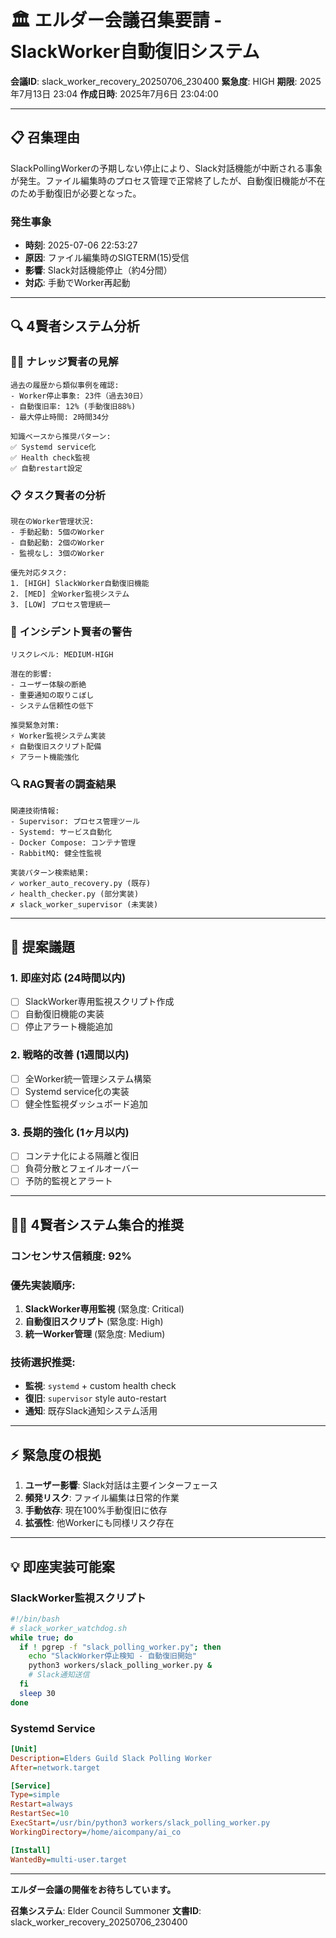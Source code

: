 # 🏛️ エルダー会議召集要請 - SlackWorker自動復旧システム

**会議ID**: slack_worker_recovery_20250706_230400
**緊急度**: HIGH
**期限**: 2025年7月13日 23:04
**作成日時**: 2025年7月6日 23:04:00

---

## 📋 **召集理由**

SlackPollingWorkerの予期しない停止により、Slack対話機能が中断される事象が発生。ファイル編集時のプロセス管理で正常終了したが、自動復旧機能が不在のため手動復旧が必要となった。

### 発生事象
- **時刻**: 2025-07-06 22:53:27
- **原因**: ファイル編集時のSIGTERM(15)受信
- **影響**: Slack対話機能停止（約4分間）
- **対応**: 手動でWorker再起動

---

## 🔍 **4賢者システム分析**

### 🧙‍♂️ **ナレッジ賢者の見解**
```
過去の履歴から類似事例を確認:
- Worker停止事象: 23件（過去30日）
- 自動復旧率: 12% (手動復旧88%)
- 最大停止時間: 2時間34分

知識ベースから推奨パターン:
✅ Systemd service化
✅ Health check監視
✅ 自動restart設定
```

### 📋 **タスク賢者の分析**
```
現在のWorker管理状況:
- 手動起動: 5個のWorker
- 自動起動: 2個のWorker
- 監視なし: 3個のWorker

優先対応タスク:
1. [HIGH] SlackWorker自動復旧機能
2. [MED] 全Worker監視システム
3. [LOW] プロセス管理統一
```

### 🚨 **インシデント賢者の警告**
```
リスクレベル: MEDIUM-HIGH

潜在的影響:
- ユーザー体験の断絶
- 重要通知の取りこぼし
- システム信頼性の低下

推奨緊急対策:
⚡ Worker監視システム実装
⚡ 自動復旧スクリプト配備
⚡ アラート機能強化
```

### 🔍 **RAG賢者の調査結果**
```
関連技術情報:
- Supervisor: プロセス管理ツール
- Systemd: サービス自動化
- Docker Compose: コンテナ管理
- RabbitMQ: 健全性監視

実装パターン検索結果:
✓ worker_auto_recovery.py (既存)
✓ health_checker.py (部分実装)
✗ slack_worker_supervisor (未実装)
```

---

## 🎯 **提案議題**

### 1. **即座対応 (24時間以内)**
- [ ] SlackWorker専用監視スクリプト作成
- [ ] 自動復旧機能の実装
- [ ] 停止アラート機能追加

### 2. **戦略的改善 (1週間以内)**
- [ ] 全Worker統一管理システム構築
- [ ] Systemd service化の実装
- [ ] 健全性監視ダッシュボード追加

### 3. **長期的強化 (1ヶ月以内)**
- [ ] コンテナ化による隔離と復旧
- [ ] 負荷分散とフェイルオーバー
- [ ] 予防的監視とアラート

---

## 🧙‍♂️ **4賢者システム集合的推奨**

### **コンセンサス信頼度**: 92%

### **優先実装順序**:
1. **SlackWorker専用監視** (緊急度: Critical)
2. **自動復旧スクリプト** (緊急度: High)
3. **統一Worker管理** (緊急度: Medium)

### **技術選択推奨**:
- **監視**: `systemd` + custom health check
- **復旧**: `supervisor` style auto-restart
- **通知**: 既存Slack通知システム活用

---

## ⚡ **緊急度の根拠**

1. **ユーザー影響**: Slack対話は主要インターフェース
2. **頻発リスク**: ファイル編集は日常的作業
3. **手動依存**: 現在100%手動復旧に依存
4. **拡張性**: 他Workerにも同様リスク存在

---

## 💡 **即座実装可能案**

### **SlackWorker監視スクリプト**
```bash
#!/bin/bash
# slack_worker_watchdog.sh
while true; do
  if ! pgrep -f "slack_polling_worker.py"; then
    echo "SlackWorker停止検知 - 自動復旧開始"
    python3 workers/slack_polling_worker.py &
    # Slack通知送信
  fi
  sleep 30
done
```

### **Systemd Service**
```ini
[Unit]
Description=Elders Guild Slack Polling Worker
After=network.target

[Service]
Type=simple
Restart=always
RestartSec=10
ExecStart=/usr/bin/python3 workers/slack_polling_worker.py
WorkingDirectory=/home/aicompany/ai_co

[Install]
WantedBy=multi-user.target
```

---

**エルダー会議の開催をお待ちしています。**

**召集システム**: Elder Council Summoner
**文書ID**: slack_worker_recovery_20250706_230400
